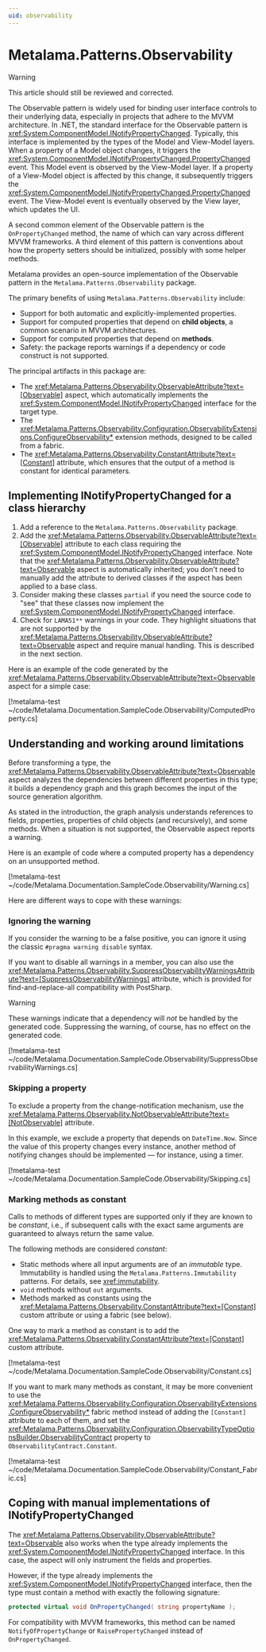 ```yaml
---
uid: observability
---
```


# Metalama.Patterns.Observability

> [!WARNING]
> This article should still be reviewed and corrected.

The Observable pattern is widely used for binding user interface controls to their underlying data, especially in projects that adhere to the MVVM architecture. In .NET, the standard interface for the Observable pattern is <xref:System.ComponentModel.INotifyPropertyChanged>. Typically, this interface is implemented by the types of the Model and View-Model layers. When a property of a Model object changes, it triggers the <xref:System.ComponentModel.INotifyPropertyChanged.PropertyChanged> event. This Model event is observed by the View-Model layer. If a property of a View-Model object is affected by this change, it subsequently triggers the <xref:System.ComponentModel.INotifyPropertyChanged.PropertyChanged> event. The View-Model event is eventually observed by the View layer, which updates the UI.

A second common element of the Observable pattern is the `OnPropertyChanged` method, the name of which can vary across different MVVM frameworks. A third element of this pattern is conventions about how the property setters should be initialized, possibly with some helper methods.

Metalama provides an open-source implementation of the Observable pattern in the `Metalama.Patterns.Observability` package.

The primary benefits of using `Metalama.Patterns.Observability` include:

* Support for both automatic and explicitly-implemented properties.
* Support for computed properties that depend on **child objects**, a common scenario in MVVM architectures.
* Support for computed properties that depend on **methods**.
* Safety: the package reports warnings if a dependency or code construct is not supported.

The principal artifacts in this package are:

* The <xref:Metalama.Patterns.Observability.ObservableAttribute?text=[Observable]> aspect, which automatically implements the <xref:System.ComponentModel.INotifyPropertyChanged> interface for the target type.
* The <xref:Metalama.Patterns.Observability.Configuration.ObservabilityExtensions.ConfigureObservability*> extension methods, designed to be called from a fabric.
* The <xref:Metalama.Patterns.Observability.ConstantAttribute?text=[Constant]> attribute, which ensures that the output of a method is constant for identical parameters.

## Implementing INotifyPropertyChanged for a class hierarchy

1. Add a reference to the `Metalama.Patterns.Observability` package.
2. Add the <xref:Metalama.Patterns.Observability.ObservableAttribute?text=[Observable]> attribute to each class requiring the <xref:System.ComponentModel.INotifyPropertyChanged> interface. Note that the <xref:Metalama.Patterns.Observability.ObservableAttribute?text=Observable> aspect is automatically inherited; you don't need to manually add the attribute to derived classes if the aspect has been applied to a base class.
3. Consider making these classes `partial` if you need the source code to "see" that these classes now implement the <xref:System.ComponentModel.INotifyPropertyChanged> interface.
4. Check for `LAMA51**` warnings in your code. They highlight situations that are not supported by the <xref:Metalama.Patterns.Observability.ObservableAttribute?text=Observable> aspect and require manual handling. This is described in the next section.

Here is an example of the code generated by the <xref:Metalama.Patterns.Observability.ObservableAttribute?text=Observable> aspect for a simple case:

[!metalama-test ~/code/Metalama.Documentation.SampleCode.Observability/ComputedProperty.cs]

## Understanding and working around limitations

Before transforming a type, the <xref:Metalama.Patterns.Observability.ObservableAttribute?text=Observable> aspect analyzes the dependencies between different properties in this type; it builds a dependency graph and this graph becomes the input of the source generation algorithm.

As stated in the introduction, the graph analysis understands references to fields, properties, properties of child objects (and recursively), and some methods. When a situation is not supported, the Observable aspect reports a warning.

Here is an example of code where a computed property has a dependency on an unsupported method.

[!metalama-test ~/code/Metalama.Documentation.SampleCode.Observability/Warning.cs]

Here are different ways to cope with these warnings:

### Ignoring the warning

If you consider the warning to be a false positive, you can ignore it using the classic `#pragma warning disable` syntax.

If you want to disable all warnings in a member, you can also use the <xref:Metalama.Patterns.Observability.SuppressObservabilityWarningsAttribute?text=[SuppressObservabilityWarnings]> attribute, which is provided for find-and-replace-all compatibility with PostSharp.

> [!WARNING]
> These warnings indicate that a dependency will _not_ be handled by the generated code. Suppressing the warning, of course, has no effect on the generated code.

[!metalama-test ~/code/Metalama.Documentation.SampleCode.Observability/SuppressObservabilityWarnings.cs]

### Skipping a property

To exclude a property from the change-notification mechanism, use the <xref:Metalama.Patterns.Observability.NotObservableAttribute?text=[NotObservable]> attribute.

In this example, we exclude a property that depends on `DateTime.Now`. Since the value of this property changes every instance, another method of notifying changes should be implemented &mdash; for instance, using a timer.

[!metalama-test ~/code/Metalama.Documentation.SampleCode.Observability/Skipping.cs]

### Marking methods as constant

Calls to methods of different types are supported only if they are known to be _constant_, i.e., if subsequent calls with the exact same arguments are guaranteed to always return the same value.

The following methods are considered _constant_:

* Static methods where all input arguments are of an _immutable_ type. Immutability is handled using the `Metalama.Patterns.Immutability` patterns. For details, see <xref:immutability>.
* `void` methods without `out` arguments.
* Methods marked as constants using the <xref:Metalama.Patterns.Observability.ConstantAttribute?text=[Constant]> custom attribute or using a fabric (see below).

One way to mark a method as constant is to add the <xref:Metalama.Patterns.Observability.ConstantAttribute?text=[Constant]> custom attribute.

[!metalama-test ~/code/Metalama.Documentation.SampleCode.Observability/Constant.cs]

If you want to mark many methods as constant, it may be more convenient to use the <xref:Metalama.Patterns.Observability.Configuration.ObservabilityExtensions.ConfigureObservability*> fabric method instead of adding the `[Constant]` attribute to each of them, and set the <xref:Metalama.Patterns.Observability.Configuration.ObservabilityTypeOptionsBuilder.ObservabilityContract> property to `ObservabilityContract.Constant`.

[!metalama-test ~/code/Metalama.Documentation.SampleCode.Observability/Constant_Fabric.cs]

## Coping with manual implementations of INotifyPropertyChanged

The <xref:Metalama.Patterns.Observability.ObservableAttribute?text=Observable> also works when the type already implements the <xref:System.ComponentModel.INotifyPropertyChanged> interface. In this case, the aspect will only instrument the fields and properties.

However, if the type already implements the <xref:System.ComponentModel.INotifyPropertyChanged> interface, then the type must contain a method with exactly the following signature:

```cs
protected virtual void OnPropertyChanged( string propertyName );
```

For compatibility with MVVM frameworks, this method can be named `NotifyOfPropertyChange` or `RaisePropertyChanged` instead of `OnPropertyChanged`.
